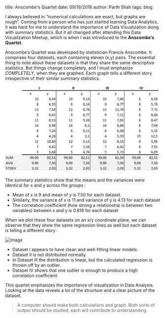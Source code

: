 title: Anscombe's Quartet
date: 09/19/2018
author: Parth Shah
tags: blog

I always believed in “numerical calculations are exact, but graphs are rough”. Coming from a person who has just started learning Data Analytics, it was hard for me to understand the importance of Data Visualization along with summary statistics. But it all changed after attending this Data Visualization Meetup, which is when I was introduced to the **Anscombe’s Quartet**.


Anscombe’s Quartet was developed by statistician Francis Anscombe. It comprises four datasets, each containing eleven (x,y) pairs. The essential thing to note about these datasets is that they share the same descriptive statistics. But things change completely, and I must emphasize *COMPLETELY*, when they are graphed. Each graph tells a different story irrespective of their similar summary statistics.

![image](images/summ-stats.png)

The summary statistics show that the means and the variances were identical for x and y across the groups :

- Mean of x is 9 and mean of y is 7.50 for each dataset.
- Similarly, the variance of x is 11 and variance of y is 4.13 for each dataset
- The correlation coefficient (how strong a relationship is between two variables) between x and y is 0.816 for each dataset

When we plot these four datasets on an x/y coordinate plane, we can observe that they show the same regression lines as well but each dataset is telling a different story :

![image](images/anscombe-plot.png)

- Dataset I appears to have clean and well-fitting linear models.
- Dataset II is not distributed normally.
- In Dataset III the distribution is linear, but the calculated regression is thrown off by an outlier.
- Dataset IV shows that one outlier is enough to produce a high correlation coefficient.

This quartet emphasizes the importance of visualization in Data Analysis. Looking at the data reveals a lot of the structure and a clear picture of the dataset.

> A computer should make both calculations and graph. Both sorts of output should be studied; each will contribute to understanding.